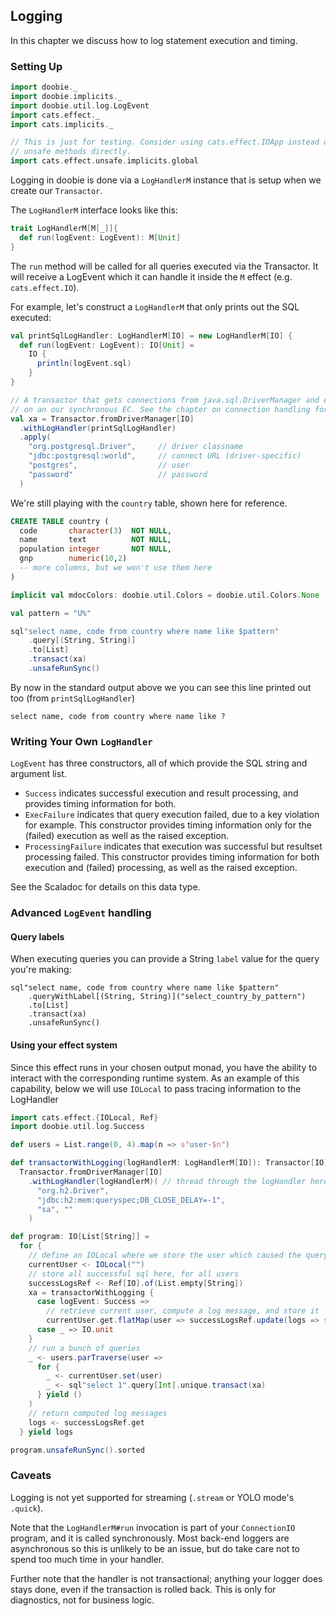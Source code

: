 ## Logging

In this chapter we discuss how to log statement execution and timing.

### Setting Up

```scala mdoc:silent
import doobie._
import doobie.implicits._
import doobie.util.log.LogEvent
import cats.effect._
import cats.implicits._

// This is just for testing. Consider using cats.effect.IOApp instead of calling
// unsafe methods directly.
import cats.effect.unsafe.implicits.global
```

Logging in doobie is done via a `LogHandlerM` instance that is setup when we create our `Transactor`.

The `LogHandlerM` interface looks like this:

```scala
trait LogHandlerM[M[_]]{
  def run(logEvent: LogEvent): M[Unit]
}
```

The `run` method will be called for all queries executed via the Transactor.
It will receive a LogEvent which it can handle it inside the `M` effect (e.g. `cats.effect.IO`).

For example, let's construct a `LogHandlerM` that only prints out the SQL executed:

```scala mdoc:silent
val printSqlLogHandler: LogHandlerM[IO] = new LogHandlerM[IO] {
  def run(logEvent: LogEvent): IO[Unit] = 
    IO { 
      println(logEvent.sql)
    }
}
```

```scala mdoc:silent
// A transactor that gets connections from java.sql.DriverManager and executes blocking operations
// on an our synchronous EC. See the chapter on connection handling for more info.
val xa = Transactor.fromDriverManager[IO]
  .withLogHandler(printSqlLogHandler)
  .apply(
    "org.postgresql.Driver",     // driver classname
    "jdbc:postgresql:world",     // connect URL (driver-specific)
    "postgres",                  // user
    "password"                   // password
  )
```

We're still playing with the `country` table, shown here for reference.

```sql
CREATE TABLE country (
  code       character(3)  NOT NULL,
  name       text          NOT NULL,
  population integer       NOT NULL,
  gnp        numeric(10,2)
  -- more columns, but we won't use them here
)
```

```scala mdoc:invisible
implicit val mdocColors: doobie.util.Colors = doobie.util.Colors.None
```

```scala mdoc:silent
val pattern = "U%"

sql"select name, code from country where name like $pattern"
    .query[(String, String)]
    .to[List]
    .transact(xa)
    .unsafeRunSync()
```

By now in the standard output above we you can see this line printed out too (from `printSqlLogHandler`)

```
select name, code from country where name like ?
```

### Writing Your Own `LogHandler`

`LogEvent` has three constructors, all of which provide the SQL string and argument list.

- `Success` indicates successful execution and result processing, and provides timing information for both.
- `ExecFailure` indicates that query execution failed, due to a key violation for example. This constructor provides timing information only for the (failed) execution as well as the raised exception.
- `ProcessingFailure` indicates that execution was successful but resultset processing failed. This constructor provides timing information for both execution and (failed) processing, as well as the raised exception.

See the Scaladoc for details on this data type.

### Advanced `LogEvent` handling

#### Query labels

When executing queries you can provide a String `label` value for the query you're making:

```
sql"select name, code from country where name like $pattern"
    .queryWithLabel[(String, String)]("select_country_by_pattern")
    .to[List]
    .transact(xa)
    .unsafeRunSync()
```

#### Using your effect system

Since this effect runs in your chosen output monad, you have the ability to interact with the corresponding runtime system.
As an example of this capability, below we will use `IOLocal` to pass tracing information to the LogHandler

```scala mdoc
import cats.effect.{IOLocal, Ref}
import doobie.util.log.Success

def users = List.range(0, 4).map(n => s"user-$n")

def transactorWithLogging(logHandlerM: LogHandlerM[IO]): Transactor[IO] =
  Transactor.fromDriverManager[IO]
    .withLogHandler(logHandlerM)( // thread through the logHandler here
      "org.h2.Driver",
      "jdbc:h2:mem:queryspec;DB_CLOSE_DELAY=-1",
      "sa", ""
    )

def program: IO[List[String]] =
  for {
    // define an IOLocal where we store the user which caused the query to be run  
    currentUser <- IOLocal("")
    // store all successful sql here, for all users
    successLogsRef <- Ref[IO].of(List.empty[String])
    xa = transactorWithLogging {
      case logEvent: Success =>
        // retrieve current user, compute a log message, and store it
        currentUser.get.flatMap(user => successLogsRef.update(logs => s"sql for user $user: '${logEvent.sql}'" :: logs))
      case _ => IO.unit
    }
    // run a bunch of queries
    _ <- users.parTraverse(user =>
      for {
        _ <- currentUser.set(user)
        _ <- sql"select 1".query[Int].unique.transact(xa)
      } yield ()
    )
    // return computed log messages
    logs <- successLogsRef.get
  } yield logs

program.unsafeRunSync().sorted
```

### Caveats

Logging is not yet supported for streaming (`.stream` or YOLO mode's `.quick`).

Note that the `LogHandlerM#run` invocation is part of your `ConnectionIO` program, and it is called synchronously. Most back-end loggers are asynchronous so this is unlikely to be an issue, but do take care not to spend too much time in your handler.

Further note that the handler is not transactional; anything your logger does stays done, even if the transaction is rolled back. This is only for diagnostics, not for business logic.
